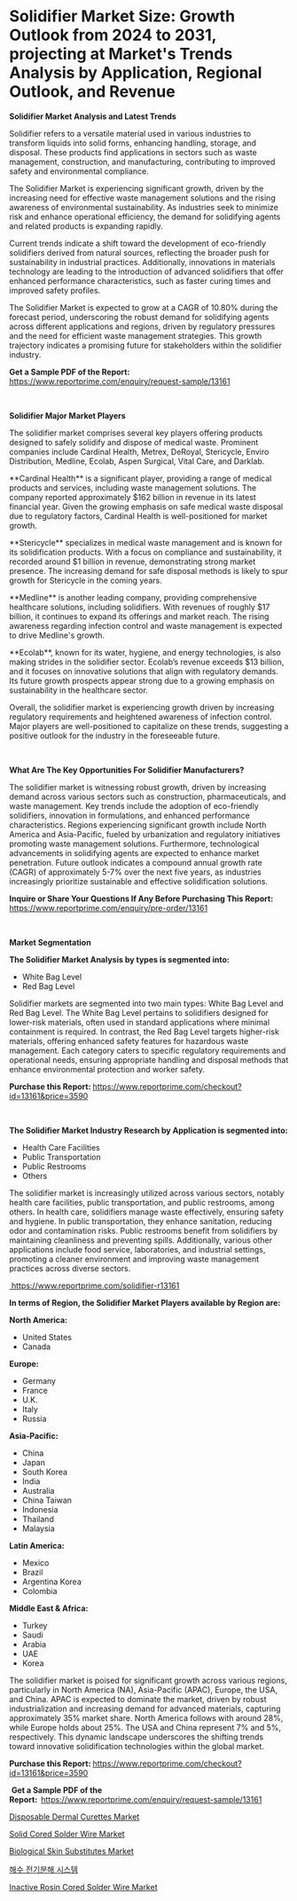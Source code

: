 <p><h1>Solidifier Market Size: Growth Outlook from 2024 to 2031, projecting at Market's Trends Analysis by Application, Regional Outlook, and Revenue</h1></p><p><strong>Solidifier Market Analysis and Latest Trends</strong></p>
<p><p>Solidifier refers to a versatile material used in various industries to transform liquids into solid forms, enhancing handling, storage, and disposal. These products find applications in sectors such as waste management, construction, and manufacturing, contributing to improved safety and environmental compliance.</p><p>The Solidifier Market is experiencing significant growth, driven by the increasing need for effective waste management solutions and the rising awareness of environmental sustainability. As industries seek to minimize risk and enhance operational efficiency, the demand for solidifying agents and related products is expanding rapidly.</p><p>Current trends indicate a shift toward the development of eco-friendly solidifiers derived from natural sources, reflecting the broader push for sustainability in industrial practices. Additionally, innovations in materials technology are leading to the introduction of advanced solidifiers that offer enhanced performance characteristics, such as faster curing times and improved safety profiles.</p><p>The Solidifier Market is expected to grow at a CAGR of 10.80% during the forecast period, underscoring the robust demand for solidifying agents across different applications and regions, driven by regulatory pressures and the need for efficient waste management strategies. This growth trajectory indicates a promising future for stakeholders within the solidifier industry.</p></p>
<p><strong>Get a Sample PDF of the Report:&nbsp;</strong> <a href="https://www.reportprime.com/enquiry/request-sample/13161">https://www.reportprime.com/enquiry/request-sample/13161</a></p>
<p>&nbsp;</p>
<p><strong>Solidifier Major Market Players</strong></p>
<p><p>The solidifier market comprises several key players offering products designed to safely solidify and dispose of medical waste. Prominent companies include Cardinal Health, Metrex, DeRoyal, Stericycle, Enviro Distribution, Medline, Ecolab, Aspen Surgical, Vital Care, and Darklab.</p><p>**Cardinal Health** is a significant player, providing a range of medical products and services, including waste management solutions. The company reported approximately $162 billion in revenue in its latest financial year. Given the growing emphasis on safe medical waste disposal due to regulatory factors, Cardinal Health is well-positioned for market growth.</p><p>**Stericycle** specializes in medical waste management and is known for its solidification products. With a focus on compliance and sustainability, it recorded around $1 billion in revenue, demonstrating strong market presence. The increasing demand for safe disposal methods is likely to spur growth for Stericycle in the coming years.</p><p>**Medline** is another leading company, providing comprehensive healthcare solutions, including solidifiers. With revenues of roughly $17 billion, it continues to expand its offerings and market reach. The rising awareness regarding infection control and waste management is expected to drive Medline's growth.</p><p>**Ecolab**, known for its water, hygiene, and energy technologies, is also making strides in the solidifier sector. Ecolab’s revenue exceeds $13 billion, and it focuses on innovative solutions that align with regulatory demands. Its future growth prospects appear strong due to a growing emphasis on sustainability in the healthcare sector.</p><p>Overall, the solidifier market is experiencing growth driven by increasing regulatory requirements and heightened awareness of infection control. Major players are well-positioned to capitalize on these trends, suggesting a positive outlook for the industry in the foreseeable future.</p></p>
<p>&nbsp;</p>
<p><strong>What Are The Key Opportunities For Solidifier Manufacturers?</strong></p>
<p><p>The solidifier market is witnessing robust growth, driven by increasing demand across various sectors such as construction, pharmaceuticals, and waste management. Key trends include the adoption of eco-friendly solidifiers, innovation in formulations, and enhanced performance characteristics. Regions experiencing significant growth include North America and Asia-Pacific, fueled by urbanization and regulatory initiatives promoting waste management solutions. Furthermore, technological advancements in solidifying agents are expected to enhance market penetration. Future outlook indicates a compound annual growth rate (CAGR) of approximately 5-7% over the next five years, as industries increasingly prioritize sustainable and effective solidification solutions.</p></p>
<p><strong>Inquire or Share Your Questions If Any Before Purchasing This Report:</strong> <a href="https://www.reportprime.com/enquiry/pre-order/13161">https://www.reportprime.com/enquiry/pre-order/13161</a></p>
<p>&nbsp;</p>
<p><strong>Market Segmentation</strong></p>
<p><strong>The Solidifier Market Analysis by types is segmented into:</strong></p>
<p><ul><li>White Bag Level</li><li>Red Bag Level</li></ul></p>
<p><p>Solidifier markets are segmented into two main types: White Bag Level and Red Bag Level. The White Bag Level pertains to solidifiers designed for lower-risk materials, often used in standard applications where minimal containment is required. In contrast, the Red Bag Level targets higher-risk materials, offering enhanced safety features for hazardous waste management. Each category caters to specific regulatory requirements and operational needs, ensuring appropriate handling and disposal methods that enhance environmental protection and worker safety.</p></p>
<p><strong>Purchase this Report:&nbsp;</strong><a href="https://www.reportprime.com/checkout?id=13161&price=3590">https://www.reportprime.com/checkout?id=13161&price=3590</a></p>
<p>&nbsp;</p>
<p><strong>The Solidifier Market Industry Research by Application is segmented into:</strong></p>
<p><ul><li>Health Care Facilities</li><li>Public Transportation</li><li>Public Restrooms</li><li>Others</li></ul></p>
<p><p>The solidifier market is increasingly utilized across various sectors, notably health care facilities, public transportation, and public restrooms, among others. In health care, solidifiers manage waste effectively, ensuring safety and hygiene. In public transportation, they enhance sanitation, reducing odor and contamination risks. Public restrooms benefit from solidifiers by maintaining cleanliness and preventing spills. Additionally, various other applications include food service, laboratories, and industrial settings, promoting a cleaner environment and improving waste management practices across diverse sectors.</p></p>
<p><a href="https://www.reportprime.com/solidifier-r13161">&nbsp;https://www.reportprime.com/solidifier-r13161</a></p>
<p><strong>In terms of Region, the Solidifier Market Players available by Region are:</strong></p>
<p>
    <p> <strong> North America: </strong>
        <ul>
            <li>United States</li>
            <li>Canada</li>
        </ul>
        </p> 
    <p> <strong> Europe: </strong>
        <ul>
            <li>Germany</li>
            <li>France</li>
            <li>U.K.</li>
            <li>Italy</li>
            <li>Russia</li>
        </ul>
        </p> 
    <p> <strong> Asia-Pacific: </strong>
        <ul>
            <li>China</li>
            <li>Japan</li>
            <li>South Korea</li>
            <li>India</li>
            <li>Australia</li>
            <li>China Taiwan</li>
            <li>Indonesia</li>
            <li>Thailand</li>
            <li>Malaysia</li>
        </ul>
        </p> 
    <p> <strong> Latin America: </strong>
        <ul>
            <li>Mexico</li>
            <li>Brazil</li>
            <li>Argentina Korea</li>
            <li>Colombia</li>
        </ul>
        </p> 
    <p> <strong> Middle East & Africa: </strong>
        <ul>
            <li>Turkey</li>
            <li>Saudi</li>
            <li>Arabia</li>
            <li>UAE</li>
            <li>Korea</li>
        </ul>
    </p>
    </p>
<p><p>The solidifier market is poised for significant growth across various regions, particularly in North America (NA), Asia-Pacific (APAC), Europe, the USA, and China. APAC is expected to dominate the market, driven by robust industrialization and increasing demand for advanced materials, capturing approximately 35% market share. North America follows with around 28%, while Europe holds about 25%. The USA and China represent 7% and 5%, respectively. This dynamic landscape underscores the shifting trends toward innovative solidification technologies within the global market.</p></p>
<p><strong>Purchase this Report: </strong><a href="https://www.reportprime.com/checkout?id=13161&price=3590">https://www.reportprime.com/checkout?id=13161&price=3590</a></p>
<p>&nbsp;<strong>Get a Sample PDF of the Report:&nbsp;&nbsp;</strong><a href="https://www.reportprime.com/enquiry/request-sample/13161">https://www.reportprime.com/enquiry/request-sample/13161</a></p>
<p><strong></strong></p>
<p><p><a href="https://github.com/AngelaWalsh696/Market-Research-Report-List-1/blob/main/disposable-dermal-curettes-market.md">Disposable Dermal Curettes Market</a></p><p><a href="https://medium.com/@enosstark/solid-cored-solder-wire-market-a-global-and-regional-analysis-focus-on-region-country-level-60472864391b">Solid Cored Solder Wire Market</a></p><p><a href="https://issuu.com/reportprime-2/docs/biological-skin-substitutes-market-_ca7c19ac5b6c4a">Biological Skin Substitutes Market</a></p><p><a href="https://medium.com/@test11.4/%ED%95%B4%EC%88%98-%EC%A0%84%EA%B8%B0%EB%B6%84%ED%95%B4-%EC%8B%9C%EC%8A%A4%ED%85%9C-%EC%8B%9C%EC%9E%A5-%EB%B3%B4%EA%B3%A0%EC%84%9C-%EC%A0%9C%ED%92%88-%EC%9C%A0%ED%98%95-%EB%8B%B4%EC%88%98-%EC%86%8C%EA%B8%88%EB%AC%BC-%EC%B5%9C%EC%A2%85-%EC%9A%A9%EB%8F%84-%EC%A7%80%EC%9E%90%EC%B2%B4-%ED%95%B4%EC%96%91-%EC%82%B0%EC%97%85-%EA%B8%B0%ED%83%80-%EB%B0%8F-%EC%A7%80%EC%97%AD-2024-2031-f95a136456f8">해수 전기분해 시스템</a></p><p><a href="https://medium.com/@enosstark/inactive-rosin-cored-solder-wire-market-evolution-global-trends-and-regional-dynamics-2024-2031-ad03c216fe77">Inactive Rosin Cored Solder Wire Market</a></p></p>